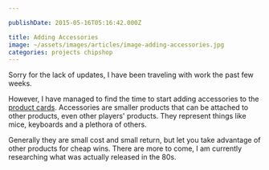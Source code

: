 ```yaml
---

publishDate: 2015-05-16T05:16:42.000Z

title: Adding Accessories
image: ~/assets/images/articles/image-adding-accessories.jpg
categories: projects chipshop
---
```


Sorry for the lack of updates, I have been traveling with work the past few weeks.

However, I have managed to find the time to start adding accessories to the [product cards](/cards). Accessories are smaller products that can be attached to other products, even other players' products. They represent things like mice, keyboards and a plethora of others.

Generally they are small cost and small return, but let you take advantage of other products for cheap wins. There are more to come, I am currently researching what was actually released in the 80s.
